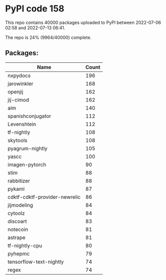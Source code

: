 # PyPI code 158

This repo contains 40000 packages uploaded to PyPI between 
2022-07-06 02:58 and 2022-07-13 06:41.

The repo is 24% (9964/40000) complete.

## Packages:

| Name  | Count |
| ----- | ----- |
| nxpydocs | 196 |
| jarowinkler | 168 |
| openjij | 162 |
| jij-cimod | 162 |
| aim | 140 |
| spanishconjugator | 112 |
| Levenshtein | 112 |
| tf-nightly | 108 |
| skytools | 108 |
| pyagrum-nightly | 105 |
| yascc | 100 |
| imagen-pytorch | 90 |
| stim | 88 |
| rabbitizer | 88 |
| pykami | 87 |
| cdktf-cdktf-provider-newrelic | 86 |
| jijmodeling | 84 |
| cytoolz | 84 |
| discoart | 83 |
| notecoin | 81 |
| astrape | 81 |
| tf-nightly-cpu | 80 |
| pyhepmc | 79 |
| tensorflow-text-nightly | 74 |
| regex | 74 |


